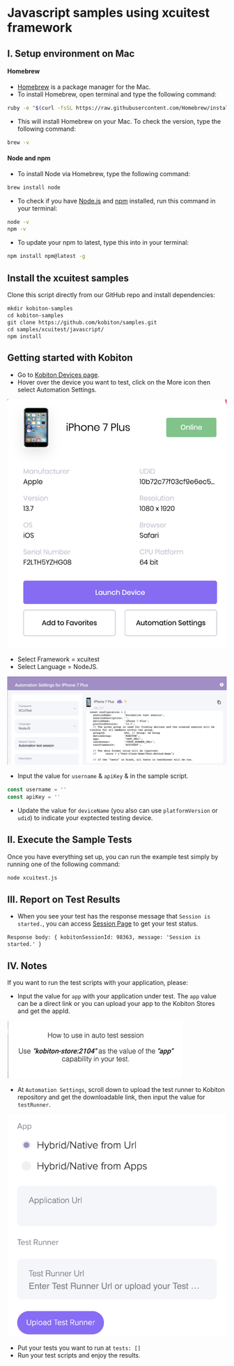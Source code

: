 # Javascript samples using xcuitest framework

## I. Setup environment on Mac

#### Homebrew

- [Homebrew](https://brew.sh/) is a package manager for the Mac.
-  To install Homebrew, open terminal and type the following command:

```bash
ruby -e "$(curl -fsSL https://raw.githubusercontent.com/Homebrew/install/master/install)"
```

- This will install Homebrew on your Mac. To check the version, type the following command:

```bash
brew -v
```

#### Node and npm

- To install Node via Homebrew, type the following command:

```bash
brew install node
```

- To check if you have [Node.js](https://nodejs.org/en/) and [npm](https://www.npmjs.com/) installed, run this command in your terminal:

```bash
node -v
npm -v

```

- To update your npm to latest, type this into in your terminal:

```bash
npm install npm@latest -g
```

## Install the xcuitest samples

Clone this script directly from our GitHub repo and install dependencies:

```
mkdir kobiton-samples
cd kobiton-samples
git clone https://github.com/kobiton/samples.git
cd samples/xcuitest/javascript/
npm install
```

## Getting started with Kobiton

- Go to [Kobiton Devices page](https://portal.kobiton.com/devices).
- Hover over the device you want to test, click on the More icon then select Automation Settings.

![automation-settings.png](/xcuitest/assets/automation-settings.png)

- Select Framework = xcuitest
- Select Language = NodeJS.

![automation-settings-javascript.png](/xcuitest/assets/automation-settings-nodejs.png)

- Input the value for `username` & `apiKey` & in the sample script.

```javascript
const username = ''
const apiKey = ''
```
- Update the value for `deviceName` (you also can use `platformVersion` or `udid`) to indicate your exptected testing device.

## II. Execute the Sample Tests

Once you have everything set up, you can run the example test simply by running one of the following command:

```bash
node xcuitest.js
```
## III. Report on Test Results

- When you see your test has the response message that `Session is started.`, you can access [Session Page](https://portal.kobiton.com/sessions) to get your test status.

```
Response body: { kobitonSessionId: 98363, message: 'Session is started.' }
```

## IV. Notes

If you want to run the test scripts with your application, please:
- Input the value for `app` with your application under test. The `app` value can be a direct link or you can upload your app to the Kobiton Stores and get the appId.

![kobiton-store.png](/xcuitest/assets/kobiton-store.png)

- At `Automation Settings`, scroll down to upload the test runner to Kobiton repository and get the downloadable link, then input the value for `testRunner`.

![upload-test-runner.png](/xcuitest/assets/upload-test-runner.png)

- Put your tests you want to run at `tests: []`
- Run your test scripts and enjoy the results.
